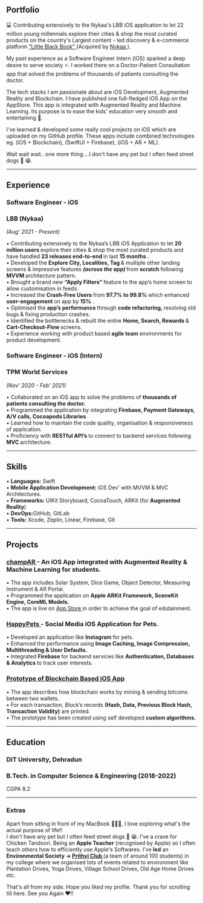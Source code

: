## Portfolio

💻 Contributing extensively to the Nykaa's LBB iOS application to let 22 million young millennials explore their cities & shop the most curated products on the country's Largest content - led discovery & e-commerce platform <a href="https://lbb.in"> "Little Black Book" </a> (Acquired by <a href="https://www.nykaa.com"> Nykaa </a>).

My past experience as a Software Engineer Intern (iOS) sparked a deep desire to serve society ⚡. I worked there on a Doctor-Patient Consultation app that solved the problems of thousands of patients consulting the doctor.

The tech stacks I am passionate about are iOS Development, Augmented Reality and Blockchain. I have published one full-fledged iOS App on the AppStore. This app is integrated with Augmented Reality and Machine Learning. Its purpose is to ease the kids' education very smooth and entertaining 🌠. 

I've learned & developed some really cool projects on iOS which are uploaded on my GitHub profile. These apps include combined technologies eg. (iOS + Blockchain), (SwiftUI + Firebase), (iOS + AR + ML).

Wait wait wait.. one more thing....I don't have any pet but I often feed street dogs 🐾 😁.

---

## Experience

### **Software Engineer - iOS**
### LBB (Nykaa)         
<i>(Aug' 2021 - Present) </i>
 
• Contributing extensively to the Nykaa’s LBB iOS Application to let <b> 20 million users </b> explore their cities & shop the most curated products and have handled <b> 23 releases end-to-end </b> in last <b>15 months </b>. <br>
• Developed the <b> Explore City, Localities, Tag </b> & multiple other landing screens & impressive features <b><i> (across the app) </i> </b> from <b> scratch </b> following <b> MVVM </b> architecture pattern. <br>
• Brought a brand new <b> “Apply Filters” </b> feature to the app’s home screen to allow customisation in feeds. <br>
• Increased the <b> Crash-Free Users </b> from <b> 97.7% to 99.8% </b> which enhanced <b> user-engagement </b> on app by <b> 15% </b>.<br>
• Optimised the <b> app’s performance </b> through <b> code refactoring, </b> resolving old bugs & fixing production crashes. <br> 
• Identified the bottlenecks & rebuilt the entire <b> Home, Search, Rewards </b> & <b> Cart-Checkout-Flow </b> screens. <br>
• Experience working with product based <b> agile team </b> environments for product development.

### **Software Engineer - iOS (Intern)**
### TPM World Services             
<i> (Nov' 2020 - Feb' 2021) </i>

• Collaborated on an iOS app to solve the problems of <b> thousands of patients consulting the doctor. </b> <br>
• Programmed the application by integrating <b> Firebase, Payment Gateways, A/V calls, Cocoapods Libraries </b>. <br>
• Learned how to maintain the code quality, organisation & responsiveness of application. <br>
• Proficiency with <b> RESTful API’s </b> to connect to backend services following <b> MVC </b> architecture.

---

## Skills

• <b> Languages:</b> Swift <br>
• <b> Mobile Application Development:</b> iOS Dev' with MVVM & MVC Architectures. <br> 
• <b> Frameworks: </b> UIKit Storyboard, CocoaTouch, ARKit (for <b> Augmented Reality</b>) <br>
• <b>DevOps:</b>GitHub, GitLab <br>
• <b> Tools: </b> Xcode, Zeplin, Linear, Firebase, Git

---
## Projects

### <a href="https://apps.apple.com/in/app/champar/id1562585187"> champAR </a> - An iOS App integrated with Augmented Reality & Machine Learning for students.
• The app includes Solar System, Dice Game, Object Detector, Measuring Instrument & AR Portal. <br> 
• Programmed the application on <b> Apple ARKit Framework, SceneKit Engine, CoreML Models.</b> <br>
• The app is live on <a href="https://apps.apple.com/in/app/champar/id1562585187"> App Store </a> in order to achieve the goal of edutainment.

### <a href="https://github.com/PrasoonGaurav/HappyPets"> HappyPets </a>  - Social Media iOS Application for Pets. 
• Developed an application like <b> Instagram </b> for pets. <br>
• Enhanced the performance using <b> Image Caching, Image Compression, Multithreading & User Defaults. </b> <br>
• Integrated <b> Firebase </b> for backend services like <b> Authentication, Databases & Analytics </b> to track user interests.

### <a href="https://github.com/PrasoonGaurav/iOS_Blockchain_Prototype"> Prototype of Blockchain Based iOS App </a> 
• The app describes how blockchain works by mining & sending bitcoins between two wallets. <br>
• For each transaction, Block’s records <b>(Hash, Data, Previous Block Hash, Transaction Validity)</b> are printed. <br>
• The prototype has been created using self developed <b>custom algorithms.</b>

---

## Education

### **DIT University, Dehradun**
### B.Tech. in Computer Science & Engineering (2018-2022)
CGPA 8.2

---

### Extras

Apart from sitting in front of my MacBook 👨🏻‍💻, I love exploring what's the actual purpose of life!!<br>
I don't have any pet but I often feed street dogs 🐾 😁. I've a crave for Chicken Tandoori. Being an <b>Apple Teacher</b> (recognised by Apple) so I often teach others how to efficiently use Apple's Softwares. I've <b>led</b> an <b>Environmental Society -> <a href="https://www.linkedin.com/company/prithvi-the-environmental-club-ditu/"> Prithvi Club </a> </b> (a team of around 100 students) in my college where we organised lots of events related to environment like Plantation Drives, Yoga Drives, Village School Drives, Old Age Home Drives etc. <br>

That's all from my side. Hope you liked my profile. Thank you for scrolling till here. See you Again ❤️!!

